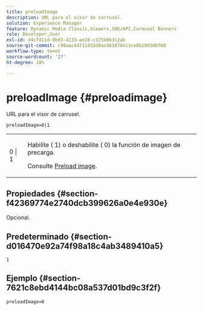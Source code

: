 ```yaml
---
title: preloadImage
description: URL para el visor de carrusel.
solution: Experience Manager
feature: Dynamic Media Classic,Viewers,SDK/API,Carousel Banners
role: Developer,User
exl-id: d4cfd11d-9bd3-4133-ae28-c375b6b3c2ab
source-git-commit: c99aac44711852d8ac661878e11ce0b19d3dbf60
workflow-type: tm+mt
source-wordcount: '27'
ht-degree: 18%

---
```


# preloadImage {#preloadimage}

URL para el visor de carrusel.

`preloadImage=0|1`

<table id="table_C616483932C2482CA9794DDD7313FD7C"> 
 <tbody> 
  <tr> 
   <td colname="col1"> <p> <span class="codeph"> 0 | 1</span> </p> </td> 
   <td colname="col2"> <p> Habilite (<span class="codeph"> 1</span>) o deshabilite (<span class="codeph"> 0</span>) la función de imagen de precarga. </p> <p>Consulte <a href="../../../c-html5-aem-asset-viewers/c-html5-aem-carousel/c-html5-aem-carousel-preload-image.md" format="dita" scope="local"> Preload image</a>. </p> </td> 
  </tr> 
 </tbody> 
</table>

## Propiedades {#section-f42369774e2740dcb399626a0e4e930e}

Opcional.

## Predeterminado {#section-d016470e92a74f98a18c4ab3489410a5}

`1`

## Ejemplo {#section-7621c8ebd4144bc08a537d01bd9c3f2f}

```
preloadImage=0
```
